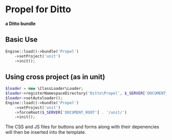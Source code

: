 # Propel for Ditto
**a Ditto bundle**

## Basic Use
```php
Engine::load()->bundle('Propel')
	->setProject('unit')
	->init();
```
## Using cross project (as in unit)
```php
$loader = new \ClassLoader\Loader;
$loader->registerNamespaceDirectory('Ditto\Propel', $_SERVER['DOCUMENT_ROOT']. '/unit/vendor/ditto/propel-bundle/src/Ditto/Propel');
$loader->setAutoloader();
Engine::load()->bundle('Propel')
	->setProject('unit')
	->forceRoot($_SERVER['DOCUMENT_ROOT'] . '/unit/')
	->init();
```

The CSS and JS files for buttons and forms along with their depenencies will then be inserted into the template.